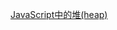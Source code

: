 <!--
 * @Author: your name
 * @Date: 2022-04-28 14:56:41
 * @LastEditTime: 2022-04-28 14:56:41
 * @LastEditors: Please set LastEditors
 * @Description: 打开koroFileHeader查看配置 进行设置: https://github.com/OBKoro1/koro1FileHeader/wiki/%E9%85%8D%E7%BD%AE
 * @FilePath: /js-algorithm/10-数据结构-堆/README.md
-->
[JavaScript中的堆(heap)](https://juejin.cn/post/7075959934961057799)
